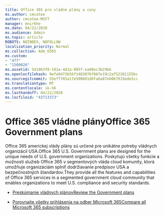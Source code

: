 ```yaml
---
title: Office 365 pre vládne plány a ceny
ms.author: cmcatee
author: cmcatee-MSFT
manager: mnirkhe
ms.date: 04/21/2020
ms.audience: Admin
ms.topic: article
ROBOTS: NOINDEX, NOFOLLOW
localization_priority: Normal
ms.collection: Adm_O365
ms.custom:
- "477"
- "1500026"
ms.assetid: 541063f0-181a-4d1a-895f-ea90ec3b29bb
ms.openlocfilehash: 9efe8473b56f1483076f86fe19c2af52201155bc
ms.sourcegitcommit: 55eff703a17e500681d8fa6a87eb067019ade3cc
ms.translationtype: MT
ms.contentlocale: sk-SK
ms.lasthandoff: 04/22/2020
ms.locfileid: "43713373"
---
```

# <a name="office-365-government-plans"></a><span data-ttu-id="344e1-102">Office 365 vládne plány</span><span class="sxs-lookup"><span data-stu-id="344e1-102">Office 365 Government plans</span></span>

<span data-ttu-id="344e1-103">Office 365 americkej vlády plány sú určené pre unikátne potreby vládnych organizácií USA.</span><span class="sxs-lookup"><span data-stu-id="344e1-103">Office 365 U.S. Government plans are designed for the unique needs of U.S. government organizations.</span></span> <span data-ttu-id="344e1-104">Poskytujú všetky funkcie a možnosti služieb Office 365 v segmentových vláda cloud komunity, ktorá umožňuje organizáciám splniť dodržiavanie predpisov USA a bezpečnostných štandardov.</span><span class="sxs-lookup"><span data-stu-id="344e1-104">They provide all the features and capabilities of Office 365 services in a segmented government cloud community that enables organizations to meet U.S. compliance and security standards.</span></span>
  
- [<span data-ttu-id="344e1-105">Preskúmanie vládnych plánov</span><span class="sxs-lookup"><span data-stu-id="344e1-105">Review the Government plans</span></span>](https://products.office.com/government/compare-office-365-government-plans)

- [<span data-ttu-id="344e1-106">Porovnajte všetky prihlásenia na odber Microsoft 365</span><span class="sxs-lookup"><span data-stu-id="344e1-106">Compare all Microsoft 365 subscriptions</span></span>](https://products.office.com/business/compare-more-office-365-for-business-plans)